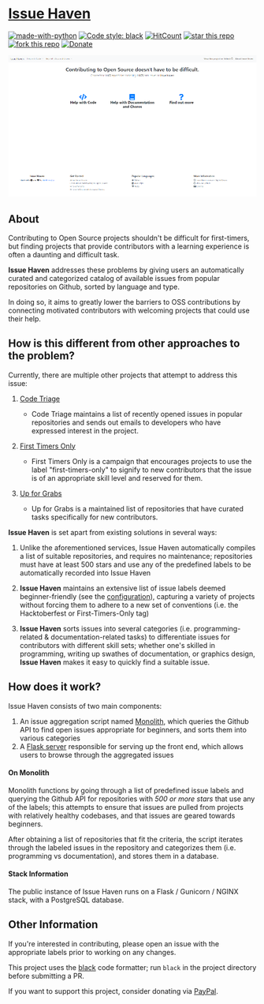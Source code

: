 [Issue Haven](https://www.issuehaven.com) 
===========

[![made-with-python](https://img.shields.io/badge/Made%20with-Python-1f425f.svg)](https://www.python.org/)
[![Code style: black](https://img.shields.io/badge/code%20style-black-000000.svg)](https://github.com/ambv/black)
[![HitCount](http://hits.dwyl.io/MattAlp/IssueHaven.svg)](http://hits.dwyl.io/MattAlp/IssueHaven)
[![star this repo](http://githubbadges.com/star.svg?user=MattAlp&repo=IssueHaven&style=flat)](https://github.com/MattAlp/IssueHaven)
[![fork this repo](http://githubbadges.com/fork.svg?user=MattAlp&repo=IssueHaven&style=flat)](https://github.com/MattAlp/IssueHaven/fork)
[![Donate](https://img.shields.io/badge/Donate-PayPal-green.svg)](https://www.paypal.me/MattAlp)


![Landing Page Header](header.png)

About
-----

Contributing to Open Source projects shouldn't be difficult for first-timers, but finding projects that provide contributors with a learning experience is often a daunting and difficult task.

**Issue Haven** addresses these problems by giving users an automatically curated and categorized catalog of available issues from popular repositories on Github, sorted by language and type.

In doing so, it aims to greatly lower the barriers to OSS contributions by connecting motivated contributors with welcoming projects that could use their help.

How is this different from other approaches to the problem?
-----------------------------------------------------------

Currently, there are multiple other projects that attempt to address this issue:
1. [Code Triage](https://www.codetriage.com/)
   * Code Triage maintains a list of recently opened issues in popular repositories and sends out emails to developers who have expressed interest in the project.

2. [First Timers Only](https://www.firsttimersonly.com/)
   * First Timers Only is a campaign that encourages projects to use the label "first-timers-only" to signify to new contributors that the issue is of an appropriate skill level and reserved for them.

3. [Up for Grabs](https://up-for-grabs.net/)
   * Up for Grabs is a maintained list of repositories that have curated tasks specifically for new contributors.
   
**Issue Haven** is set apart from existing solutions in several ways:

1. Unlike the aforementioned services, Issue Haven automatically compiles a list of suitable repositories, and requires no maintenance; repositories must have at least 500 stars and use any of the predefined labels to be automatically recorded into Issue Haven

2. **Issue Haven** maintains an extensive list of issue labels deemed beginner-friendly (see the [configuration](config.py)), capturing a variety of projects without forcing them to adhere to a new set of conventions (i.e. the Hacktoberfest or First-Timers-Only tag)

3. **Issue Haven** sorts issues into several categories (i.e. programming-related & documentation-related tasks) to differentiate issues for contributors with different skill sets; whether one's skilled in programming, writing up swathes of documentation, or graphics design, **Issue Haven** makes it easy to quickly find a suitable issue.

How does it work?
------ 
Issue Haven consists of two main components:

1. An issue aggregation script named [Monolith](project_tools/monolith.py), which queries the Github API to find open issues appropriate for beginners, and sorts them into various categories 
2. A [Flask server](server) responsible for serving up the front end, which allows users to browse through the aggregated issues

#### On Monolith 
Monolith functions by going through a list of predefined issue labels and querying the Github API for repositories with *500 or more stars* that use any of the labels; this attempts to ensure that issues are pulled from projects with relatively healthy codebases, and that issues are geared towards beginners.

After obtaining a list of repositories that fit the criteria, the script iterates through the labeled issues in the repository and categorizes them (i.e. programming vs documentation), and stores them in a database.

#### Stack Information
The public instance of Issue Haven runs on a Flask / Gunicorn / NGINX stack, with a PostgreSQL database.

Other Information
-----------------

If you're interested in contributing, please open an issue with the appropriate labels prior to working on any changes.

This project uses the [black](https://github.com/ambv/black) code formatter; run ```black``` in the project directory before submitting a PR.

If you want to support this project, consider donating via [PayPal](https://paypal/me/MattAlp).